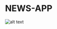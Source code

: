 # NEWS-APP

![alt text](https://raw.githubusercontent.com/QianWu1995/NEWS-APP/Screen_Shot_2017-09-28_at_20.20.49.png)
